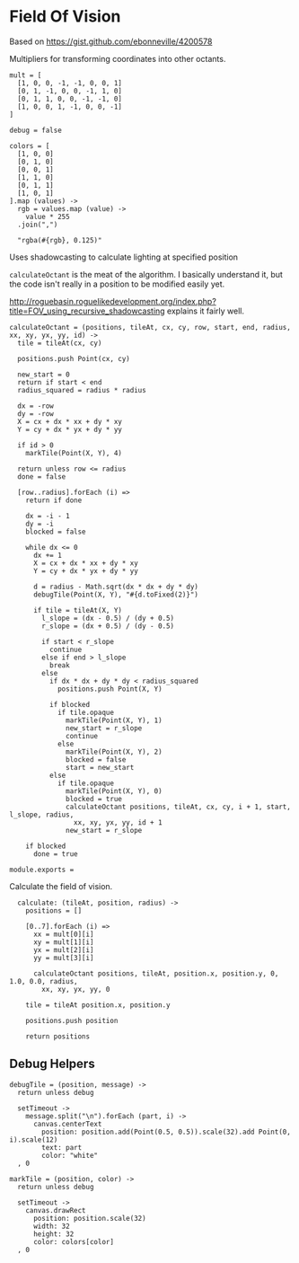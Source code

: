 Field Of Vision
===============

Based on https://gist.github.com/ebonneville/4200578

Multipliers for transforming coordinates into other octants.

    mult = [
      [1, 0, 0, -1, -1, 0, 0, 1]
      [0, 1, -1, 0, 0, -1, 1, 0]
      [0, 1, 1, 0, 0, -1, -1, 0]
      [1, 0, 0, 1, -1, 0, 0, -1]
    ]

    debug = false

    colors = [
      [1, 0, 0]
      [0, 1, 0]
      [0, 0, 1]
      [1, 1, 0]
      [0, 1, 1]
      [1, 0, 1]
    ].map (values) ->
      rgb = values.map (value) ->
        value * 255
      .join(",")

      "rgba(#{rgb}, 0.125)"

Uses shadowcasting to calculate lighting at specified position

`calculateOctant` is the meat of the algorithm. I basically understand it, but the
code isn't really in a position to be modified easily yet.

http://roguebasin.roguelikedevelopment.org/index.php?title=FOV_using_recursive_shadowcasting explains it fairly well.

    calculateOctant = (positions, tileAt, cx, cy, row, start, end, radius, xx, xy, yx, yy, id) ->
      tile = tileAt(cx, cy)

      positions.push Point(cx, cy)

      new_start = 0
      return if start < end
      radius_squared = radius * radius

      dx = -row
      dy = -row
      X = cx + dx * xx + dy * xy
      Y = cy + dx * yx + dy * yy

      if id > 0
        markTile(Point(X, Y), 4)

      return unless row <= radius
      done = false

      [row..radius].forEach (i) =>
        return if done

        dx = -i - 1
        dy = -i
        blocked = false

        while dx <= 0
          dx += 1
          X = cx + dx * xx + dy * xy
          Y = cy + dx * yx + dy * yy

          d = radius - Math.sqrt(dx * dx + dy * dy)
          debugTile(Point(X, Y), "#{d.toFixed(2)}")

          if tile = tileAt(X, Y)
            l_slope = (dx - 0.5) / (dy + 0.5)
            r_slope = (dx + 0.5) / (dy - 0.5)

            if start < r_slope
              continue
            else if end > l_slope
              break
            else
              if dx * dx + dy * dy < radius_squared
                positions.push Point(X, Y)

              if blocked
                if tile.opaque
                  markTile(Point(X, Y), 1)
                  new_start = r_slope
                  continue
                else
                  markTile(Point(X, Y), 2)
                  blocked = false
                  start = new_start
              else
                if tile.opaque
                  markTile(Point(X, Y), 0)
                  blocked = true
                  calculateOctant positions, tileAt, cx, cy, i + 1, start, l_slope, radius,
                    xx, xy, yx, yy, id + 1
                  new_start = r_slope

        if blocked
          done = true

    module.exports =

Calculate the field of vision.

      calculate: (tileAt, position, radius) ->
        positions = []

        [0..7].forEach (i) =>
          xx = mult[0][i]
          xy = mult[1][i]
          yx = mult[2][i]
          yy = mult[3][i]

          calculateOctant positions, tileAt, position.x, position.y, 0, 1.0, 0.0, radius,
            xx, xy, yx, yy, 0

        tile = tileAt position.x, position.y

        positions.push position

        return positions

Debug Helpers
-------------

    debugTile = (position, message) ->
      return unless debug

      setTimeout ->
        message.split("\n").forEach (part, i) ->
          canvas.centerText
            position: position.add(Point(0.5, 0.5)).scale(32).add Point(0, i).scale(12)
            text: part
            color: "white"
      , 0

    markTile = (position, color) ->
      return unless debug

      setTimeout ->
        canvas.drawRect
          position: position.scale(32)
          width: 32
          height: 32
          color: colors[color]
      , 0

